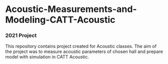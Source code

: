# Acoustic-Measurements-and-Modeling-CATT-Acoustic
### 2021 Project

This repository contains project created for Acoustic classes. The aim of the project was to measure acoustic parameters of chosen hall and prepare model with simulation in CATT Acoustic.
